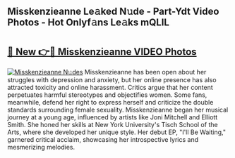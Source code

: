 ## Misskenzieanne Le𝚊ked N𝚞de - Part-Ydt Video Photos - Hot Onlyf𝚊ns Le𝚊ks mQLlL

# <h2><a href="http://ab15921.deff.icu/?id=Misskenzieanne">🔗 New 👉🔴 Misskenzieanne VIDEO Photos</a></h2>

[![Misskenzieanne N𝚞des](https://i.imgur.com/rIISA9y.gif)](http://ab15921.deff.icu/?id=Misskenzieanne)
Misskenzieanne has been open about her struggles with depression and anxiety, but her online presence has also attracted toxicity and online harassment. Critics argue that her content perpetuates harmful stereotypes and objectifies women. Some fans, meanwhile, defend her right to express herself and criticize the double standards surrounding female sexuality. Misskenzieanne began her musical journey at a young age, influenced by artists like Joni Mitchell and Elliott Smith. She honed her skills at New York University's Tisch School of the Arts, where she developed her unique style. Her debut EP, "I'll Be Waiting," garnered critical acclaim, showcasing her introspective lyrics and mesmerizing melodies.
